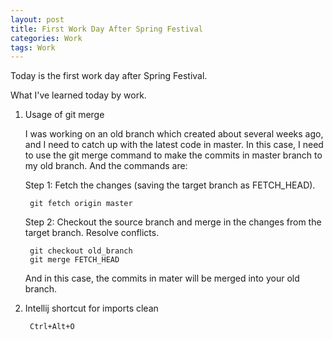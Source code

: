 ```yaml
---
layout: post
title: First Work Day After Spring Festival
categories: Work
tags: Work
---
```

Today is the first work day after Spring Festival.

What I've learned today by work.

1. Usage of git merge

    I was working on an old branch which created about several weeks ago, and I need to catch up with the latest code in master.
    In this case, I need to use the git merge command to make the commits in master branch to my old branch.
    And the commands are:

    Step 1: Fetch the changes (saving the target branch as FETCH_HEAD).

        git fetch origin master
    Step 2: Checkout the source branch and merge in the changes from the target branch. Resolve conflicts.

        git checkout old_branch
        git merge FETCH_HEAD

    And in this case, the commits in mater will be merged into your old branch.

2. Intellij shortcut for imports clean

        Ctrl+Alt+O



